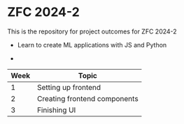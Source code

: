 # ZFC 2024-2

This is the repository for project outcomes for ZFC 2024-2
* Learn to create ML applications with JS and Python

* 
|  Week | Topic  | 
|---|---|
| 1  |  Setting up frontend | 
| 2  |  Creating frontend components |  
| 3 |  Finishing UI  |  

